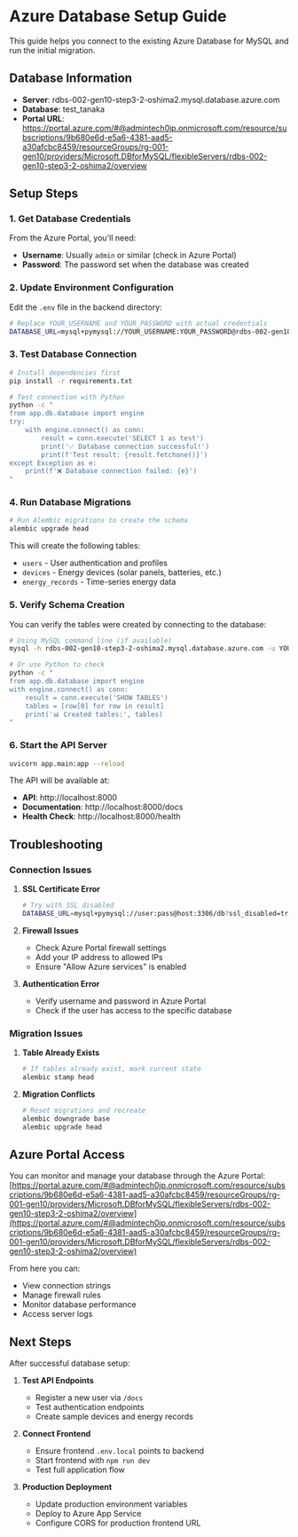 # Azure Database Setup Guide

This guide helps you connect to the existing Azure Database for MySQL and run the initial migration.

## Database Information

- **Server**: rdbs-002-gen10-step3-2-oshima2.mysql.database.azure.com
- **Database**: test_tanaka
- **Portal URL**: https://portal.azure.com/#@admintech0jp.onmicrosoft.com/resource/subscriptions/9b680e6d-e5a6-4381-aad5-a30afcbc8459/resourceGroups/rg-001-gen10/providers/Microsoft.DBforMySQL/flexibleServers/rdbs-002-gen10-step3-2-oshima2/overview

## Setup Steps

### 1. Get Database Credentials

From the Azure Portal, you'll need:
- **Username**: Usually `admin` or similar (check in Azure Portal)
- **Password**: The password set when the database was created

### 2. Update Environment Configuration

Edit the `.env` file in the backend directory:

```bash
# Replace YOUR_USERNAME and YOUR_PASSWORD with actual credentials
DATABASE_URL=mysql+pymysql://YOUR_USERNAME:YOUR_PASSWORD@rdbs-002-gen10-step3-2-oshima2.mysql.database.azure.com:3306/test_tanaka?ssl_disabled=false
```

### 3. Test Database Connection

```bash
# Install dependencies first
pip install -r requirements.txt

# Test connection with Python
python -c "
from app.db.database import engine
try:
    with engine.connect() as conn:
        result = conn.execute('SELECT 1 as test')
        print('✅ Database connection successful!')
        print(f'Test result: {result.fetchone()}')
except Exception as e:
    print(f'❌ Database connection failed: {e}')
"
```

### 4. Run Database Migrations

```bash
# Run Alembic migrations to create the schema
alembic upgrade head
```

This will create the following tables:
- `users` - User authentication and profiles
- `devices` - Energy devices (solar panels, batteries, etc.)
- `energy_records` - Time-series energy data

### 5. Verify Schema Creation

You can verify the tables were created by connecting to the database:

```bash
# Using MySQL command line (if available)
mysql -h rdbs-002-gen10-step3-2-oshima2.mysql.database.azure.com -u YOUR_USERNAME -p test_tanaka

# Or use Python to check
python -c "
from app.db.database import engine
with engine.connect() as conn:
    result = conn.execute('SHOW TABLES')
    tables = [row[0] for row in result]
    print('📊 Created tables:', tables)
"
```

### 6. Start the API Server

```bash
uvicorn app.main:app --reload
```

The API will be available at:
- **API**: http://localhost:8000
- **Documentation**: http://localhost:8000/docs
- **Health Check**: http://localhost:8000/health

## Troubleshooting

### Connection Issues

1. **SSL Certificate Error**
   ```bash
   # Try with SSL disabled
   DATABASE_URL=mysql+pymysql://user:pass@host:3306/db?ssl_disabled=true
   ```

2. **Firewall Issues**
   - Check Azure Portal firewall settings
   - Add your IP address to allowed IPs
   - Ensure "Allow Azure services" is enabled

3. **Authentication Error**
   - Verify username and password in Azure Portal
   - Check if the user has access to the specific database

### Migration Issues

1. **Table Already Exists**
   ```bash
   # If tables already exist, mark current state
   alembic stamp head
   ```

2. **Migration Conflicts**
   ```bash
   # Reset migrations and recreate
   alembic downgrade base
   alembic upgrade head
   ```

## Azure Portal Access

You can monitor and manage your database through the Azure Portal:
[https://portal.azure.com/#@admintech0jp.onmicrosoft.com/resource/subscriptions/9b680e6d-e5a6-4381-aad5-a30afcbc8459/resourceGroups/rg-001-gen10/providers/Microsoft.DBforMySQL/flexibleServers/rdbs-002-gen10-step3-2-oshima2/overview](https://portal.azure.com/#@admintech0jp.onmicrosoft.com/resource/subscriptions/9b680e6d-e5a6-4381-aad5-a30afcbc8459/resourceGroups/rg-001-gen10/providers/Microsoft.DBforMySQL/flexibleServers/rdbs-002-gen10-step3-2-oshima2/overview)

From here you can:
- View connection strings
- Manage firewall rules
- Monitor database performance
- Access server logs

## Next Steps

After successful database setup:

1. **Test API Endpoints**
   - Register a new user via `/docs`
   - Test authentication endpoints
   - Create sample devices and energy records

2. **Connect Frontend**
   - Ensure frontend `.env.local` points to backend
   - Start frontend with `npm run dev`
   - Test full application flow

3. **Production Deployment**
   - Update production environment variables
   - Deploy to Azure App Service
   - Configure CORS for production frontend URL